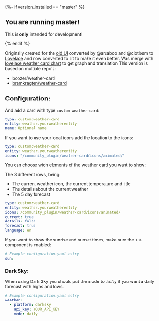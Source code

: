 {%- if version_installed == "master" %}
## You are running master!

This is **only** intended for development!

{% endif %}

Originally created for the [old UI](https://community.home-assistant.io/t/custom-ui-weather-state-card-with-a-question/23008) converted by @arsaboo and @ciotlosm to [Lovelace](https://community.home-assistant.io/t/custom-ui-weather-state-card-with-a-question/23008/291) and now converted to Lit to make it even better.
Was merge with [lovelace weather card chart](https://github.com/sgttrs/lovelace-weather-card-chart) to get graph and translation
This version is based on multiple repo's: 
- [bobzer/weather-card](https://github.com/bobzer/weather-card)
- [bramkragten/weather-card](https://github.com/bramkragten/weather-card)

## Configuration:

And add a card with type `custom:weather-card`:

```yaml
type: custom:weather-card
entity: weather.yourweatherentity
name: Optional name
```

If you want to use your local icons add the location to the icons:

```yaml
type: custom:weather-card
entity: weather.yourweatherentity
icons: "/community_plugin/weather-card/icons/animated/"
```

You can choose wich elements of the weather card you want to show:

The 3 different rows, being:

- The current weather icon, the current temperature and title
- The details about the current weather
- The 5 day forecast

```yaml
type: custom:weather-card
entity: weather.yourweatherentity
icons: /community_plugin/weather-card/icons/animated/
current: true
details: false
forecast: true
language: en
```

If you want to show the sunrise and sunset times, make sure the `sun` component is enabled:

```yaml
# Example configuration.yaml entry
sun:
```

### Dark Sky:

When using Dark Sky you should put the mode to `daily` if you want a daily forecast with highs and lows.

```yaml
# Example configuration.yaml entry
weather:
  - platform: darksky
    api_key: YOUR_API_KEY
    mode: daily
```
